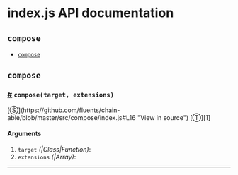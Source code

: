 # index.js API documentation

<!-- div class="toc-container" -->

<!-- div -->

## `compose`
* <a href="#compose">`compose`</a>

<!-- /div -->

<!-- /div -->

<!-- div class="doc-container" -->

<!-- div -->

## `compose`

<!-- div -->

<h3 id="compose"><a href="#compose">#</a>&nbsp;<code>compose(target, extensions)</code></h3>
[&#x24C8;](https://github.com/fluents/chain-able/blob/master/src/compose/index.js#L16 "View in source") [&#x24C9;][1]



#### Arguments
1. `target` *(|Class|Function)*:
2. `extensions` *(|Array)*:

---

<!-- /div -->

<!-- /div -->

<!-- /div -->

 [1]: #compose "Jump back to the TOC."
